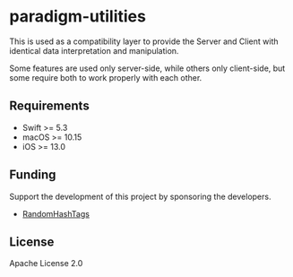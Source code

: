 # paradigm-utilities

This is used as a compatibility layer to provide the Server and Client with identical data interpretation and manipulation.

Some features are used only server-side, while others only client-side, but some require both to work properly with each other.

## Requirements
- Swift >= 5.3
- macOS >= 10.15
- iOS >= 13.0

## Funding
Support the development of this project by sponsoring the developers.
- [RandomHashTags](https://github.com/sponsors/RandomHashTags)

## License
Apache License 2.0
